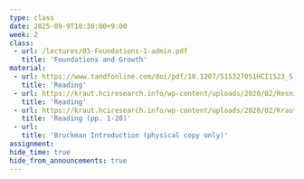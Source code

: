 ```yaml
---
type: class
date: 2025-09-9T10:30:00+9:00
week: 2
class:
 - url: /lectures/03-Foundations-1-admin.pdf
   title: 'Foundations and Growth'
material:
 - url: https://www.tandfonline.com/doi/pdf/10.1207/S15327051HCI1523_5
   title: 'Reading'
 - url: https://kraut.hciresearch.info/wp-content/uploads/2020/02/Resnick10-Intro-current.pdf
   title: 'Reading'
 - url: https://kraut.hciresearch.info/wp-content/uploads/2020/02/Kraut10-Contribution-current.pdf
   title: 'Reading (pp. 1-20)'
 - url: 
   title: 'Bruckman Introduction (physical copy only)'
assignment:
hide_time: true
hide_from_announcements: true
---
```

